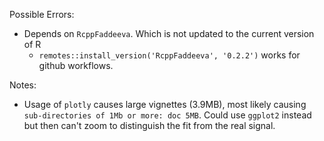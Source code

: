 Possible Errors:
* Depends on `RcppFaddeeva`. Which is not updated to the current version of R
  * `remotes::install_version('RcppFaddeeva', '0.2.2')` works for github workflows.

Notes:
* Usage of `plotly` causes large vignettes (3.9MB), most likely causing `sub-directories of 1Mb or more: doc 5MB`. 
  Could use `ggplot2` instead but then can't zoom to distinguish the fit from the real signal.
